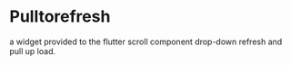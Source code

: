 # Pulltorefresh

a widget provided to the flutter scroll component drop-down refresh and pull up load.

